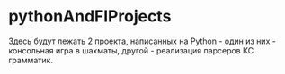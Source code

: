 # pythonAndFlProjects
Здесь будут лежать 2 проекта, написанных на Python - один из них - консольная игра в шахматы, другой - реализация парсеров КС грамматик.
